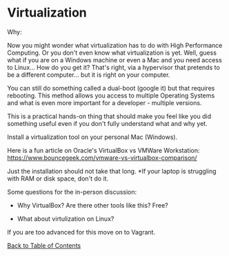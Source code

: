 # Virtualization

Why:

Now you might wonder what  virtualization has to do with High Performance Computing.
Or you don't even know what virtualization is yet. 
Well, guess what if you are on a Windows machine or even a Mac and you need access to Linux...
How do you get it? That's right, via a hypervisor that pretends to be a different computer... but it is right on your computer.

You can still do something called a dual-boot (google it) but that requires rebooting. This method allows you access to multiple
Operating Systems and what is even more important for a developer - multiple versions.


This is a practical hands-on thing that should make you feel like you did something useful 
even if you don't fully understand what and why yet.

Install a virtualization tool on your personal Mac (Windows).

Here is a fun article on Oracle's VirtualBox vs VMWare Workstation:
https://www.bouncegeek.com/vmware-vs-virtualbox-comparison/

Just the installation should not take that long. 
*If your laptop is struggling with RAM or disk space, don't do it.

Some questions for the in-person discussion:

- Why VirtualBox? Are there other tools like this? Free?

- What about virtulization on Linux?

If you are too advanced for this move on to Vagrant.

[Back to Table of Contents](https://github.com/Pomona-ITS/DailyChallenges/blob/main/README.md)

